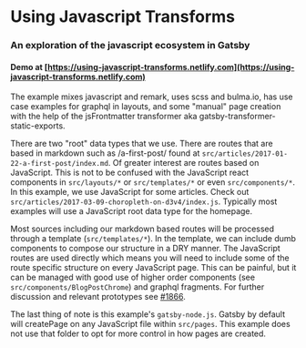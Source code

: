 # Using Javascript Transforms

### An exploration of the javascript ecosystem in Gatsby

#### Demo at [https://using-javascript-transforms.netlify.com](https://using-javascript-transforms.netlify.com)

The example mixes javascript and remark, uses scss and bulma.io, has use case
examples for graphql in layouts, and some "manual" page creation with the help
of the jsFrontmatter transformer aka gatsby-transformer-static-exports.

There are two "root" data types that we use. There are routes that are based in
markdown such as /a-first-post/ found at
`src/articles/2017-01-22-a-first-post/index.md`. Of greater interest are routes
based on JavaScript. This is not to be confused with the JavaScript react
components in `src/layouts/*` or `src/templates/*` or even `src/components/*`.
In this example, we use JavaScript for some articles. Check out
`src/articles/2017-03-09-choropleth-on-d3v4/index.js`. Typically most examples
will use a JavaScript root data type for the homepage.

Most sources including our markdown based routes will be processed through a
template (`src/templates/*`). In the template, we can include dumb components to
compose our structure in a DRY manner. The JavaScript routes are used directly
which means you will need to include some of the route specific structure on
every JavaScript page. This can be painful, but it can be managed with good use
of higher order components (see `src/components/BlogPostChrome`) and graphql
fragments. For further discussion and relevant prototypes see
[#1866](https://github.com/gatsbyjs/gatsby/issues/1866).

The last thing of note is this example's `gatsby-node.js`. Gatsby by default
will createPage on any JavaScript file within `src/pages`. This example does not
use that folder to opt for more control in how pages are created.
